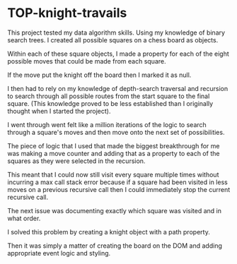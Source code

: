 # TOP-knight-travails

This project tested my data algorithm skills. Using my knowledge of binary search trees. I created all possible squares on a chess board as objects. 

Within each of these square objects, I made a property for each of the eight possible moves that could be made from each square. 

If the move put the knight off the board then I marked it as null.

I then had to rely on my knowledge of depth-search traversal and recursion to search through all possible routes from the start square to the final square. (This knowledge proved to be less established than I originally thought when I started the project).

I went through went felt like a million iterations of the logic to search through a square's moves and then move onto the next set of possibilities.

The piece of logic that I used that made the biggest breakthrough for me was making a move counter and adding that as a property to each of the squares as they were selected in the recursion. 

This meant that I could now still visit every square multiple times without incurring a max call stack error because if a square had been visited in less moves on a previous recursive call then I could immediately stop the current recursive call.

The next issue was documenting exactly which square was visited and in what order. 

I solved this problem by creating a knight object with a path property. 

Then it was simply a matter of creating the board on the DOM and adding appropriate event logic and styling.


